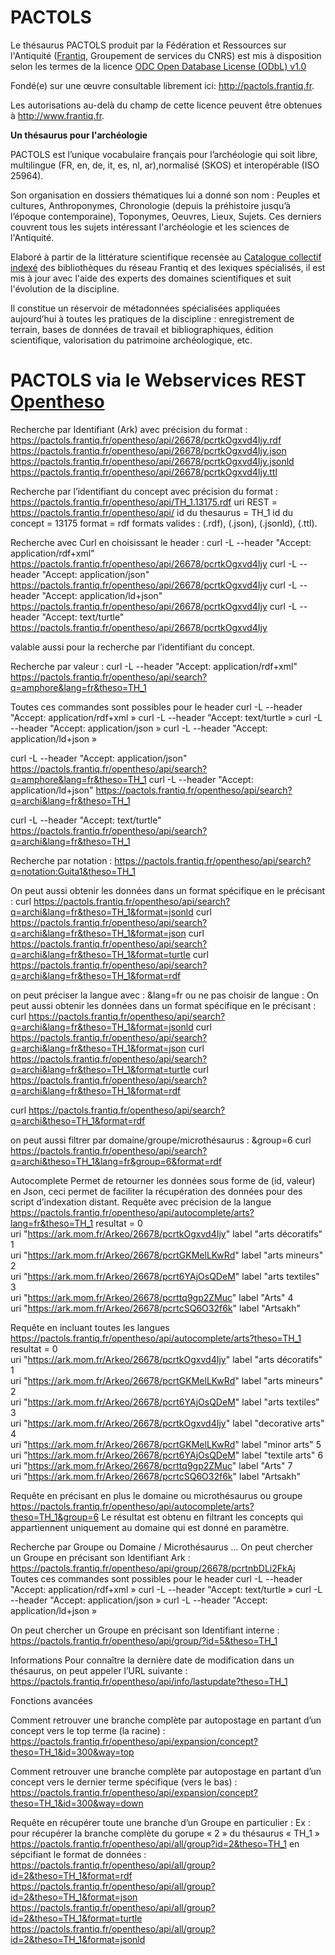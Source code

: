 # PACTOLS
<p>Le thésaurus PACTOLS produit par la Fédération et Ressources sur l'Antiquité (<a href="http://www.frantiq.fr" target="_blank">Frantiq</a>, Groupement de services du CNRS) est mis à disposition selon les termes de la licence <a href="https://spdx.org/licenses/ODbL-1.0.html#" target="_blank">ODC Open Database License (ODbL) v1.0</a></p><p>Fondé(e) sur une œuvre consultable librement ici: <a href="http://pactols.frantiq.fr" target="_blank">http://pactols.frantiq.fr</a>.</p><p>Les autorisations au-delà du champ de cette licence peuvent être obtenues à <a href="http://www.frantiq.fr" target="_blank">http://www.frantiq.fr</a>.</p>

<b>Un thésaurus pour l'archéologie</b>

PACTOLS est l’unique vocabulaire français pour l’archéologie qui soit libre, multilingue (FR, en, de, it, es, nl, ar),normalisé (SKOS) et interopérable (ISO 25964).

Son organisation en dossiers thématiques lui a donné son nom : Peuples et cultures, Anthroponymes, Chronologie (depuis la préhistoire jusqu’à l’époque contemporaine), Toponymes, Oeuvres, Lieux, Sujets. Ces derniers couvrent tous les sujets intéressant l'archéologie et les sciences de l'Antiquité.

Elaboré à partir de la littérature scientifique recensée au <a href="http://catalogue.frantiq.fr" target="_blank">Catalogue collectif indexé</a> des bibliothèques du réseau Frantiq et des lexiques spécialisés, il est mis à jour avec l'aide des experts des domaines scientifiques et suit l'évolution de la discipline.

Il constitue un réservoir de métadonnées spécialisées appliquées aujourd’hui à toutes les pratiques de la discipline : enregistrement de terrain, bases de données de travail et bibliographiques, édition scientifique, valorisation du patrimoine archéologique, etc.
# PACTOLS via le Webservices REST <a href="https://github.com/miledrousset/opentheso" target="_blank">Opentheso</a>  

Recherche par Identifiant (Ark) avec précision du format :
https://pactols.frantiq.fr/opentheso/api/26678/pcrtkOgxvd4Ijy.rdf
https://pactols.frantiq.fr/opentheso/api/26678/pcrtkOgxvd4Ijy.json
https://pactols.frantiq.fr/opentheso/api/26678/pcrtkOgxvd4Ijy.jsonld
https://pactols.frantiq.fr/opentheso/api/26678/pcrtkOgxvd4Ijy.ttl

Recherche par l’identifiant du concept avec précision du format :
https://pactols.frantiq.fr/opentheso/api/TH_1.13175.rdf
uri REST = https://pactols.frantiq.fr/opentheso/api/
id du thesaurus = TH_1
id du concept =  13175
format = rdf
formats valides : (.rdf), (.json), (.jsonld), (.ttl).

Recherche avec Curl en choisissant le header :
curl -L --header "Accept: application/rdf+xml" https://pactols.frantiq.fr/opentheso/api/26678/pcrtkOgxvd4Ijy
curl -L --header "Accept: application/json" https://pactols.frantiq.fr/opentheso/api/26678/pcrtkOgxvd4Ijy
curl -L --header "Accept: application/ld+json" https://pactols.frantiq.fr/opentheso/api/26678/pcrtkOgxvd4Ijy
curl -L --header "Accept: text/turtle" https://pactols.frantiq.fr/opentheso/api/26678/pcrtkOgxvd4Ijy

valable aussi pour la recherche par l’identifiant du concept.


Recherche par valeur :
curl -L --header "Accept: application/rdf+xml" https://pactols.frantiq.fr/opentheso/api/search?q=amphore&lang=fr&theso=TH_1


Toutes ces commandes sont possibles pour le header
curl -L --header "Accept: application/rdf+xml »
curl -L --header "Accept: text/turtle » 
curl -L --header "Accept: application/json »
curl -L --header "Accept: application/ld+json »

curl -L --header "Accept: application/json" https://pactols.frantiq.fr/opentheso/api/search?q=amphore&lang=fr&theso=TH_1
curl -L --header "Accept: application/ld+json"  https://pactols.frantiq.fr/opentheso/api/search?q=archi&lang=fr&theso=TH_1

curl -L --header "Accept: text/turtle"  https://pactols.frantiq.fr/opentheso/api/search?q=archi&lang=fr&theso=TH_1

Recherche par notation :
https://pactols.frantiq.fr/opentheso/api/search?q=notation:Guita1&theso=TH_1


On peut aussi obtenir les données dans un format spécifique en le précisant :
curl   https://pactols.frantiq.fr/opentheso/api/search?q=archi&lang=fr&theso=TH_1&format=jsonld
curl   https://pactols.frantiq.fr/opentheso/api/search?q=archi&lang=fr&theso=TH_1&format=json
curl  https://pactols.frantiq.fr/opentheso/api/search?q=archi&lang=fr&theso=TH_1&format=turtle
curl   https://pactols.frantiq.fr/opentheso/api/search?q=archi&lang=fr&theso=TH_1&format=rdf

on peut préciser la langue avec : &lang=fr
ou ne pas choisir de langue : On peut aussi obtenir les données dans un format spécifique en le précisant :
curl   https://pactols.frantiq.fr/opentheso/api/search?q=archi&lang=fr&theso=TH_1&format=jsonld
curl   https://pactols.frantiq.fr/opentheso/api/search?q=archi&lang=fr&theso=TH_1&format=json
curl  https://pactols.frantiq.fr/opentheso/api/search?q=archi&lang=fr&theso=TH_1&format=turtle
curl   https://pactols.frantiq.fr/opentheso/api/search?q=archi&lang=fr&theso=TH_1&format=rdf

curl   https://pactols.frantiq.fr/opentheso/api/search?q=archi&theso=TH_1&format=rdf

on peut aussi filtrer par domaine/groupe/microthésaurus : &group=6
curl  https://pactols.frantiq.fr/opentheso/api/search?q=archi&theso=TH_1&lang=fr&group=6&format=rdf


Autocomplete
Permet de retourner les données sous forme de (id, valeur) en Json, ceci permet de faciliter la récupération des données pour des script d’indexation distant. 
Requête avec précision de la langue 
https://pactols.frantiq.fr/opentheso/api/autocomplete/arts?lang=fr&theso=TH_1
resultat = 
0	
uri	"https://ark.mom.fr/Arkeo/26678/pcrtkOgxvd4Ijy"
label	"arts décoratifs"
1	
uri	"https://ark.mom.fr/Arkeo/26678/pcrtGKMelLKwRd"
label	"arts mineurs"
2	
uri	"https://ark.mom.fr/Arkeo/26678/pcrt6YAjOsQDeM"
label	"arts textiles"
3	
uri	"https://ark.mom.fr/Arkeo/26678/pcrttq9gp2ZMuc"
label	"Arts"
4	
uri	"https://ark.mom.fr/Arkeo/26678/pcrtcSQ6O32f6k"
label	"Artsakh"

Requête en incluant toutes les langues 
https://pactols.frantiq.fr/opentheso/api/autocomplete/arts?theso=TH_1
resultat = 
0	
uri	"https://ark.mom.fr/Arkeo/26678/pcrtkOgxvd4Ijy"
label	"arts décoratifs"
1	
uri	"https://ark.mom.fr/Arkeo/26678/pcrtGKMelLKwRd"
label	"arts mineurs"
2	
uri	"https://ark.mom.fr/Arkeo/26678/pcrt6YAjOsQDeM"
label	"arts textiles"
3	
uri	"https://ark.mom.fr/Arkeo/26678/pcrtkOgxvd4Ijy"
label	"decorative arts"
4	
uri	"https://ark.mom.fr/Arkeo/26678/pcrtGKMelLKwRd"
label	"minor arts"
5	
uri	"https://ark.mom.fr/Arkeo/26678/pcrt6YAjOsQDeM"
label	"textile arts"
6	
uri	"https://ark.mom.fr/Arkeo/26678/pcrttq9gp2ZMuc"
label	"Arts"
7	
uri	"https://ark.mom.fr/Arkeo/26678/pcrtcSQ6O32f6k"
label	"Artsakh"


Requête en précisant en plus le domaine ou microthésaurus ou groupe 
https://pactols.frantiq.fr/opentheso/api/autocomplete/arts?theso=TH_1&group=6
Le résultat est obtenu en filtrant les concepts qui appartiennent uniquement au domaine qui est donné en paramètre.


Recherche par Groupe ou Domaine / Microthésaurus …
On peut chercher un Groupe en précisant son Identifiant Ark :
https://pactols.frantiq.fr/opentheso/api/group/26678/pcrtnbDLi2FkAj
Toutes ces commandes sont possibles pour le header
curl -L --header "Accept: application/rdf+xml »
curl -L --header "Accept: text/turtle » 
curl -L --header "Accept: application/json »
curl -L --header "Accept: application/ld+json »

On peut chercher un Groupe en précisant son Identifiant interne :
https://pactols.frantiq.fr/opentheso/api/group/?id=5&theso=TH_1



Informations 
Pour connaître la dernière date de modification dans un thésaurus, on peut appeler l’URL suivante :
https://pactols.frantiq.fr/opentheso/api/info/lastupdate?theso=TH_1




Fonctions avancées

Comment retrouver une branche complète par autopostage en partant d’un concept vers le top terme (la racine) :
https://pactols.frantiq.fr/opentheso/api/expansion/concept?theso=TH_1&id=300&way=top

Comment retrouver une branche complète par autopostage en partant d’un concept vers le dernier terme spécifique (vers le bas) :
https://pactols.frantiq.fr/opentheso/api/expansion/concept?theso=TH_1&id=300&way=down


Requête en récupérer toute une branche d’un Groupe en particulier :
Ex : pour récupérer la branche complète du gorupe « 2 » du thésaurus « TH_1 » 
https://pactols.frantiq.fr/opentheso/api/all/group?id=2&theso=TH_1
en sépcifiant le format de données :
https://pactols.frantiq.fr/opentheso/api/all/group?id=2&theso=TH_1&format=rdf
https://pactols.frantiq.fr/opentheso/api/all/group?id=2&theso=TH_1&format=json
https://pactols.frantiq.fr/opentheso/api/all/group?id=2&theso=TH_1&format=turtle
https://pactols.frantiq.fr/opentheso/api/all/group?id=2&theso=TH_1&format=jsonld


